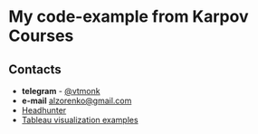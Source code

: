 # My code-example from Karpov Courses

## Contacts
* **telegram** - [@vtmonk](https://t.me/vtmonk)
* **e-mail** alzorenko@gmail.com
* [Headhunter](https://krasnodar.hh.ru/applicant/resumes/view?resume=dc256d40ff008b8b2c0039ed1f736563726574)
* [Tableau visualization examples](https://public.tableau.com/app/profile/vtmonk#!/?newProfile=&activeTab=0)
